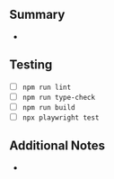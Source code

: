 ## Summary

-

## Testing

- [ ] `npm run lint`
- [ ] `npm run type-check`
- [ ] `npm run build`
- [ ] `npx playwright test`

## Additional Notes

-
